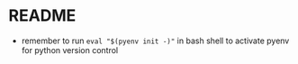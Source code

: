 # README

- remember to run `eval "$(pyenv init -)"` in bash shell to activate pyenv for python version control